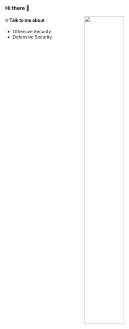 
### Hi there 👋

<img width="50%" align="right" src="https://github-readme-stats.vercel.app/api?username=srzio&show_icons=true&hide_border=true" />

#### 💡 Talk to me about
- Offensive Security
- Defensive Security

